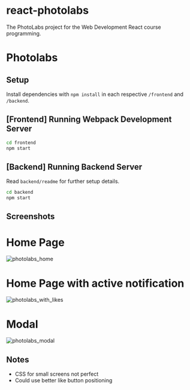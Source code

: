 # react-photolabs
The PhotoLabs project for the Web Development React course programming.

# Photolabs

## Setup

Install dependencies with `npm install` in each respective `/frontend` and `/backend`.

## [Frontend] Running Webpack Development Server

```sh
cd frontend
npm start
```

## [Backend] Running Backend Server

Read `backend/readme` for further setup details.

```sh
cd backend
npm start
```

## Screenshots

# Home Page
![photolabs_home](https://github.com/thefonzie-codes/photolabs/assets/143130277/dc298876-d733-4e4f-94f9-36007f8ddaf1)

# Home Page with active notification
![photolabs_with_likes](https://github.com/thefonzie-codes/photolabs/assets/143130277/5d8f6bcc-2e82-42df-8cdb-8f9b1dc0ac53)

# Modal
![photolabs_modal](https://github.com/thefonzie-codes/photolabs/assets/143130277/1a206307-f3f9-4436-8368-9b6f9842e2c1)

## Notes

- CSS for small screens not perfect
- Could use better like button positioning
